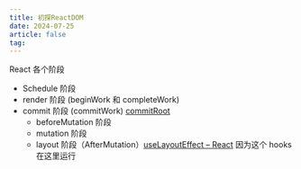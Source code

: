 ```yaml
---
title: 初探ReactDOM
date: 2024-07-25
article: false
tag:
---
```


React 各个阶段
- Schedule 阶段
- render 阶段 (beginWork 和 completeWork)
- commit 阶段 (commitWork) [commitRoot](https://github.com/TRoYals/reReact/blob/97b181ee132f830b65a7737db5e8187856c839e2/packages/react-reconciler/src/workLoop.ts#L52)
	- beforeMutation 阶段
	- mutation 阶段 
	- layout 阶段（AfterMutation）[useLayoutEffect – React](https://react.dev/reference/react/useLayoutEffect) 因为这个 hooks 在这里运行
